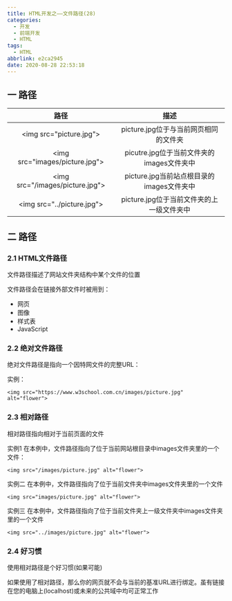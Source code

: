 ```yaml
---
title: HTML开发之——文件路径(28)
categories:
  - 开发
  - 前端开发
  - HTML
tags:
  - HTML
abbrlink: e2ca2945
date: 2020-08-28 22:53:18
---
```

## 一 路径

|               路径               |                   描述                    |
| :------------------------------: | :---------------------------------------: |
|     \<img src="picture.jpg">     |   picture.jpg位于与当前网页相同的文件夹   |
| \<img src="images/picture.jpg">  | picutre.jpg位于当前文件夹的images文件夹中 |
| \<img src="/images/picture.jpg"> | picture.jpg当前站点根目录的images文件夹中 |
|   \<img src="../picture.jpg">    | picture.jpg位于当前文件夹的上一级文件夹中 |

<!--more-->

## 二 路径

###  2.1  HTML文件路径

文件路径描述了网站文件夹结构中某个文件的位置

文件路径会在链接外部文件时被用到：

* 网页
* 图像
* 样式表
* JavaScript

### 2.2  绝对文件路径

 绝对文件路径是指向一个因特网文件的完整URL：

实例：

```
<img src="https://www.w3school.com.cn/images/picture.jpg" alt="flower">
```

### 2.3 相对路径

相对路径指向相对于当前页面的文件

实例1 在本例中，文件路径指向了位于当前网站根目录中images文件夹里的一个文件：

```
<img src="/images/picture.jpg" alt="flower">
```

实例二 在本例中，文件路径指向了位于当前文件夹中images文件夹里的一个文件

```
<img src="images/picture.jpg" alt="flower">
```

实例三 在本例中，文件路径指向了位于当前文件夹上一级文件夹中images文件夹里的一个文件

```
<img src="../images/picture.jpg" alt="flower">
```

### 2.4 好习惯

使用相对路径是个好习惯(如果可能)

如果使用了相对路径，那么你的网页就不会与当前的基准URL进行绑定。虽有链接在您的电脑上(localhost)或未来的公共域中均可正常工作